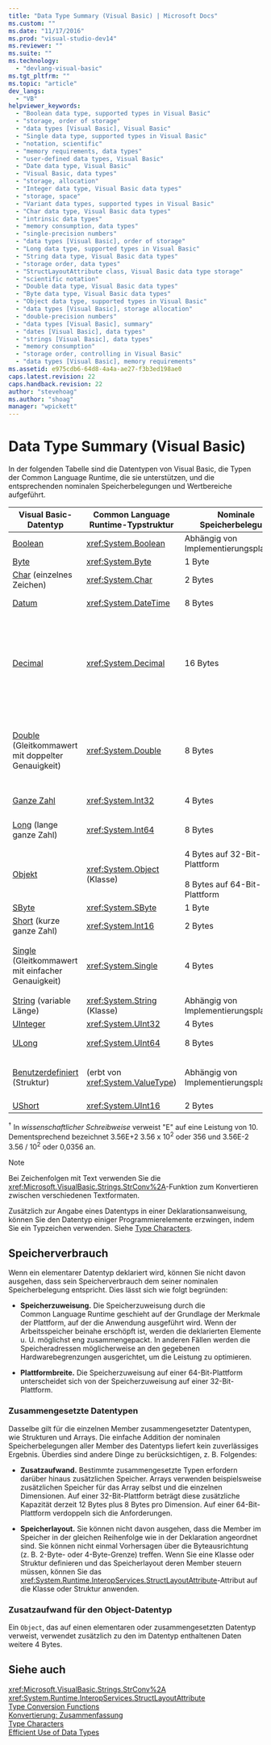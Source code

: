 ```yaml
---
title: "Data Type Summary (Visual Basic) | Microsoft Docs"
ms.custom: ""
ms.date: "11/17/2016"
ms.prod: "visual-studio-dev14"
ms.reviewer: ""
ms.suite: ""
ms.technology: 
  - "devlang-visual-basic"
ms.tgt_pltfrm: ""
ms.topic: "article"
dev_langs: 
  - "VB"
helpviewer_keywords: 
  - "Boolean data type, supported types in Visual Basic"
  - "storage, order of storage"
  - "data types [Visual Basic], Visual Basic"
  - "Single data type, supported types in Visual Basic"
  - "notation, scientific"
  - "memory requirements, data types"
  - "user-defined data types, Visual Basic"
  - "Date data type, Visual Basic"
  - "Visual Basic, data types"
  - "storage, allocation"
  - "Integer data type, Visual Basic data types"
  - "storage, space"
  - "Variant data types, supported types in Visual Basic"
  - "Char data type, Visual Basic data types"
  - "intrinsic data types"
  - "memory consumption, data types"
  - "single-precision numbers"
  - "data types [Visual Basic], order of storage"
  - "Long data type, supported types in Visual Basic"
  - "String data type, Visual Basic data types"
  - "storage order, data types"
  - "StructLayoutAttribute class, Visual Basic data type storage"
  - "scientific notation"
  - "Double data type, Visual Basic data types"
  - "Byte data type, Visual Basic data types"
  - "Object data type, supported types in Visual Basic"
  - "data types [Visual Basic], storage allocation"
  - "double-precision numbers"
  - "data types [Visual Basic], summary"
  - "dates [Visual Basic], data types"
  - "strings [Visual Basic], data types"
  - "memory consumption"
  - "storage order, controlling in Visual Basic"
  - "data types [Visual Basic], memory requirements"
ms.assetid: e975cdb6-64d8-4a4a-ae27-f3b3ed198ae0
caps.latest.revision: 22
caps.handback.revision: 22
author: "stevehoag"
ms.author: "shoag"
manager: "wpickett"
---
```

# Data Type Summary (Visual Basic)
In der folgenden Tabelle sind die Datentypen von Visual Basic, die Typen der Common Language Runtime, die sie unterstützen, und die entsprechenden nominalen Speicherbelegungen und Wertbereiche aufgeführt.  
  
|Visual Basic\-Datentyp|Common Language Runtime\-Typstruktur|Nominale Speicherbelegung|Wertbereich|  
|----------------------------|------------------------------------------|-------------------------------|-----------------|  
|[Boolean](../../../visual-basic/language-reference/data-types/boolean-data-type.md)|<xref:System.Boolean>|Abhängig von Implementierungsplattform|`True` oder `False`|  
|[Byte](../../../visual-basic/language-reference/data-types/byte-data-type.md)|<xref:System.Byte>|1 Byte|0 bis 255 \(ohne Vorzeichen\)|  
|[Char](../../../visual-basic/language-reference/data-types/char-data-type.md) \(einzelnes Zeichen\)|<xref:System.Char>|2 Bytes|0 bis 65535 \(ohne Vorzeichen\).|  
|[Datum](../../../visual-basic/language-reference/data-types/date-data-type.md)|<xref:System.DateTime>|8 Bytes|0:00:00 \(Mitternacht\), 1. Januar 0001 bis 23:59:59, 31. Dezember 9999.|  
|[Decimal](../../../visual-basic/language-reference/data-types/decimal-data-type.md)|<xref:System.Decimal>|16 Bytes|0 bis \+\/\-79.228.162.514.264.337.593.543.950.335 \(\+\/\-7,9...E\+28\) <sup>†</sup> ohne Dezimalzeichen; 0 bis \+\/\-7,9228162514264337593543950335 mit 28 Stellen rechts vom Dezimalzeichen;<br /><br /> kleinste Zahl ungleich 0 \(null\) ist \+\/\-0,0000000000000000000000000001 \(\+\/\-1E\-28\) <sup>†</sup>|  
|[Double](../../../visual-basic/language-reference/data-types/double-data-type.md) \(Gleitkommawert mit doppelter Genauigkeit\)|<xref:System.Double>|8 Bytes|\-1,79769313486231570E\+308 bis \-4,94065645841246544E\-324 <sup>†</sup> für negative Werte;<br /><br /> 4,94065645841246544E\-324 bis 1,79769313486231570E\+308 <sup>†</sup> für positive Werte|  
|[Ganze Zahl](../../../visual-basic/language-reference/data-types/integer-data-type.md)|<xref:System.Int32>|4 Bytes|\-2.147.483.648 bis 2.147.483.647 \(mit Vorzeichen\)|  
|[Long](../../../visual-basic/language-reference/data-types/long-data-type.md) \(lange ganze Zahl\)|<xref:System.Int64>|8 Bytes|\-9.223.372.036.854.775.808 bis 9.223.372.036.854.775.807 \(9,2... E\+18 <sup>†</sup>\) \(mit Vorzeichen\)|  
|[Objekt](../../../visual-basic/language-reference/data-types/object-data-type.md)|<xref:System.Object> \(Klasse\)|4 Bytes auf 32\-Bit\-Plattform<br /><br /> 8 Bytes auf 64\-Bit\-Plattform|In einer Variablen vom Typ `Object` kann jeder beliebige Typ gespeichert werden.|  
|[SByte](../../../visual-basic/language-reference/data-types/sbyte-data-type.md)|<xref:System.SByte>|1 Byte|\-128 bis 127 \(mit Vorzeichen\)|  
|[Short](../../../visual-basic/language-reference/data-types/short-data-type.md) \(kurze ganze Zahl\)|<xref:System.Int16>|2 Bytes|\-32.768 bis 32.767 \(mit Vorzeichen\)|  
|[Single](../../../visual-basic/language-reference/data-types/single-data-type.md) \(Gleitkommawert mit einfacher Genauigkeit\)|<xref:System.Single>|4 Bytes|\-3,4028235E\+38 bis \-1,401298E\-45 <sup>†</sup> für negative Werte;<br /><br /> 1,401298E\-45 bis 3,4028235E\+38 <sup>†</sup> für positive Werte|  
|[String](../../../visual-basic/language-reference/data-types/string-data-type.md) \(variable Länge\)|<xref:System.String> \(Klasse\)|Abhängig von Implementierungsplattform|0 bis ungefähr 2 Milliarden Unicode\-Zeichen|  
|[UInteger](../../../visual-basic/language-reference/data-types/uinteger-data-type.md)|<xref:System.UInt32>|4 Bytes|0 bis 4.294.967.295 \(ohne Vorzeichen\)|  
|[ULong](../../../visual-basic/language-reference/data-types/ulong-data-type.md)|<xref:System.UInt64>|8 Bytes|0 bis 18.446.744.073.709.551.615 \(1,8... E\+19 <sup>†</sup>\) \(ohne Vorzeichen\)|  
|[Benutzerdefiniert](../../../visual-basic/language-reference/data-types/user-defined-data-type.md) \(Struktur\)|\(erbt von <xref:System.ValueType>\)|Abhängig von Implementierungsplattform|Jeder Member in der Struktur hat einen Wertbereich, der von seinem Datentyp bestimmt wird. Dieser ist unabhängig von den Wertbereichen der anderen Member.|  
|[UShort](../../../visual-basic/language-reference/data-types/ushort-data-type.md)|<xref:System.UInt16>|2 Bytes|0 bis 65.535 \(ohne Vorzeichen\)|  
  
 <sup>†</sup> In *wissenschaftlicher Schreibweise* verweist "E" auf eine Leistung von 10.  Dementsprechend bezeichnet 3.56E\+2 3.56 x 10<sup>2</sup> oder 356 und 3.56E\-2 3.56 \/ 10<sup>2</sup> oder 0,0356 an.  
  
> [!NOTE]
>  Bei Zeichenfolgen mit Text verwenden Sie die <xref:Microsoft.VisualBasic.Strings.StrConv%2A>\-Funktion zum Konvertieren zwischen verschiedenen Textformaten.  
  
 Zusätzlich zur Angabe eines Datentyps in einer Deklarationsanweisung, können Sie den Datentyp einiger Programmierelemente erzwingen, indem Sie ein Typzeichen verwenden.  Siehe [Type Characters](../../../visual-basic/programming-guide/language-features/data-types/type-characters.md).  
  
## Speicherverbrauch  
 Wenn ein elementarer Datentyp deklariert wird, können Sie nicht davon ausgehen, dass sein Speicherverbrauch dem seiner nominalen Speicherbelegung entspricht.  Dies lässt sich wie folgt begründen:  
  
-   **Speicherzuweisung.** Die Speicherzuweisung durch die Common Language Runtime geschieht auf der Grundlage der Merkmale der Plattform, auf der die Anwendung ausgeführt wird.  Wenn der Arbeitsspeicher beinahe erschöpft ist, werden die deklarierten Elemente u. U. möglichst eng zusammengepackt.  In anderen Fällen werden die Speicheradressen möglicherweise an den gegebenen Hardwarebegrenzungen ausgerichtet, um die Leistung zu optimieren.  
  
-   **Plattformbreite.** Die Speicherzuweisung auf einer 64\-Bit\-Plattform unterscheidet sich von der Speicherzuweisung auf einer 32\-Bit\-Plattform.  
  
### Zusammengesetzte Datentypen  
 Dasselbe gilt für die einzelnen Member zusammengesetzter Datentypen, wie Strukturen und Arrays.  Die einfache Addition der nominalen Speicherbelegungen aller Member des Datentyps liefert kein zuverlässiges Ergebnis.  Überdies sind andere Dinge zu berücksichtigen, z. B. Folgendes:  
  
-   **Zusatzaufwand.** Bestimmte zusammengesetzte Typen erfordern darüber hinaus zusätzlichen Speicher.  Arrays verwenden beispielsweise zusätzlichen Speicher für das Array selbst und die einzelnen Dimensionen.  Auf einer 32\-Bit\-Plattform beträgt diese zusätzliche Kapazität derzeit 12 Bytes plus 8 Bytes pro Dimension.  Auf einer 64\-Bit\-Plattform verdoppeln sich die Anforderungen.  
  
-   **Speicherlayout.** Sie können nicht davon ausgehen, dass die Member im Speicher in der gleichen Reihenfolge wie in der Deklaration angeordnet sind.  Sie können nicht einmal Vorhersagen über die Byteausrichtung \(z. B. 2\-Byte\- oder 4\-Byte\-Grenze\) treffen.  Wenn Sie eine Klasse oder Struktur definieren und das Speicherlayout deren Member steuern müssen, können Sie das <xref:System.Runtime.InteropServices.StructLayoutAttribute>\-Attribut auf die Klasse oder Struktur anwenden.  
  
### Zusatzaufwand für den Object\-Datentyp  
 Ein `Object`, das auf einen elementaren oder zusammengesetzten Datentyp verweist, verwendet zusätzlich zu den im Datentyp enthaltenen Daten weitere 4 Bytes.  
  
## Siehe auch  
 <xref:Microsoft.VisualBasic.Strings.StrConv%2A>   
 <xref:System.Runtime.InteropServices.StructLayoutAttribute>   
 [Type Conversion Functions](../../../visual-basic/language-reference/functions/type-conversion-functions.md)   
 [Konvertierung: Zusammenfassung](../../../visual-basic/language-reference/keywords/conversion-summary.md)   
 [Type Characters](../../../visual-basic/programming-guide/language-features/data-types/type-characters.md)   
 [Efficient Use of Data Types](../../../visual-basic/programming-guide/language-features/data-types/efficient-use-of-data-types.md)